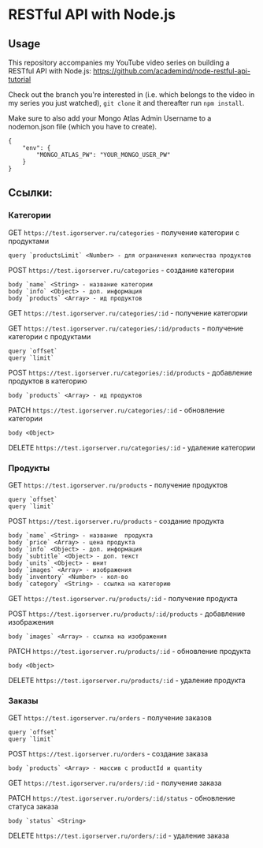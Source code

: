 # RESTful API with Node.js

## Usage
This repository accompanies my YouTube video series on building a RESTful API with Node.js: https://github.com/academind/node-restful-api-tutorial

Check out the branch you're interested in (i.e. which belongs to the video in my series you just watched), ```git clone``` it and thereafter run ```npm install```.

Make sure to also add your Mongo Atlas Admin Username to a nodemon.json file (which you have to create).

```
{
    "env": {
        "MONGO_ATLAS_PW": "YOUR_MONGO_USER_PW"
    }
}
```

## Ссылки:
### Категории
GET `https://test.igorserver.ru/categories` - получение категории с продуктами
```
query `productsLimit` <Number> - для ограничения количества продуктов
```

POST `https://test.igorserver.ru/categories` - создание категории
```
body `name` <String> - название категории
body `info` <Object> - доп. информация
body `products` <Array> - ид продуктов
```

GET `https://test.igorserver.ru/categories/:id` - получение категории

GET `https://test.igorserver.ru/categories/:id/products` - получение категории с продуктами
```
query `offset`
query `limit`
```

POST `https://test.igorserver.ru/categories/:id/products` - добавление продуктов в категорию
```
body `products` <Array> - ид продуктов
```

PATCH `https://test.igorserver.ru/categories/:id` - обновление категории
```
body <Object>
```

DELETE `https://test.igorserver.ru/categories/:id` - удаление категории

### Продукты
GET `https://test.igorserver.ru/products` - получение продуктов
```
query `offset`
query `limit`
```

POST `https://test.igorserver.ru/products` - создание продукта
```
body `name` <String> - название  продукта
body `price` <Array> - цена продукта
body `info` <Object> - доп. информация
body `subtitle` <Object> - доп. текст
body `units` <Object> - юнит
body `images` <Array> - изображения
body `inventory` <Number> - кол-во
body `category` <String> - ссылка на категорию
```

GET `https://test.igorserver.ru/products/:id` - получение продукта

POST `https://test.igorserver.ru/products/:id/products` - добавление изображения
```
body `images` <Array> - ссылка на изображения
```

PATCH `https://test.igorserver.ru/products/:id` - обновление продукта
```
body <Object>
```

DELETE `https://test.igorserver.ru/products/:id` - удаление продукта

### Заказы
GET `https://test.igorserver.ru/orders` - получение заказов
```
query `offset`
query `limit`
```

POST `https://test.igorserver.ru/orders` - создание заказа
```
body `products` <Array> - массив c productId и quantity
```

GET `https://test.igorserver.ru/orders/:id` - получение заказа

PATCH `https://test.igorserver.ru/orders/:id/status` - обновление статуса заказа
```
body `status` <String>
```

DELETE `https://test.igorserver.ru/orders/:id` - удаление заказа
